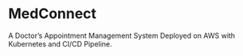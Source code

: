 # MedConnect
A Doctor’s Appointment Management System Deployed on AWS with Kubernetes and CI/CD Pipeline.
